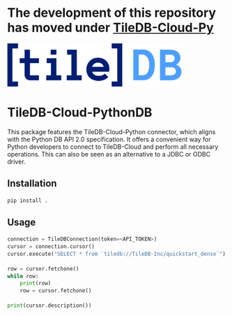 # The development of this repository has moved under [TileDB-Cloud-Py](https://github.com/TileDB-Inc/TileDB-Cloud-Py)

<a href="https://tiledb.com/"><img src="https://github.com/TileDB-Inc/TileDB/raw/dev/doc/source/_static/tiledb-logo_color_no_margin_@4x.png" alt="TileDB logo" width="400"></a>

# TileDB-Cloud-PythonDB

This package features the TileDB-Cloud-Python connector, which aligns with the Python DB API 2.0 specification. It offers a convenient way for Python developers to connect to TileDB-Cloud and perform all necessary operations. 
This can also be seen as an alternative to a JDBC or ODBC driver.

## Installation

```bash
pip install .
```

## Usage

```python
connection = TileDBConnection(token=<API_TOKEN>)
cursor = connection.cursor()
cursor.execute("SELECT * from `tiledb://TileDB-Inc/quickstart_dense`")

row = cursor.fetchone()
while row:
    print(row)
    row = cursor.fetchone()

print(cursor.description())

```
